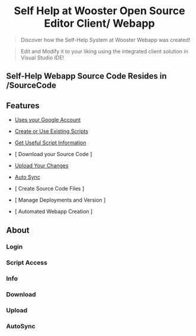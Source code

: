 <h1 align="center"> Self Help at Wooster Open Source Editor Client/ Webapp </h1>

> Discover how the Self-Help System at Wooster Webapp was created!

> Edit and Modify it to your liking using the integrated client solution in Visual Studio IDE!

## Self-Help Webapp Source Code Resides in /SourceCode

## Features
- [ Uses your Google Account ](#login)
- [ Create or Use Existing Scripts ](#script_access)
- [ Get Useful Script Information ](#info)
- [ Download your Source Code ]
- [ Upload Your Changes ](#upload)
- [ Auto Sync ](#autosync)

- [ Create Source Code Files ]
- [ Manage Deployments and Version ]
- [ Automated Webapp Creation ]

## About

### Login

### Script Access

### Info

### Download

### Upload

### AutoSync
